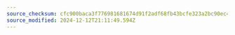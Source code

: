 ```yaml
---
source_checksum: cfc900baca3f776981681674d91f2adf68fb43bcfe323a2bc90ec4ef69d1d8d4
source_modified: 2024-12-12T21:11:49.594Z
---
```


